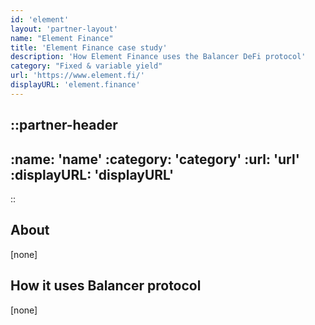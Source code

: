 ```yaml
---
id: 'element'
layout: 'partner-layout'
name: "Element Finance"
title: 'Element Finance case study'
description: 'How Element Finance uses the Balancer DeFi protocol'
category: "Fixed & variable yield"
url: 'https://www.element.fi/'
displayURL: 'element.finance'
---
```


::partner-header
---
:name: 'name'
:category: 'category'
:url: 'url'
:displayURL: 'displayURL'
---
::

## About

[none]

## How it uses Balancer protocol

[none]